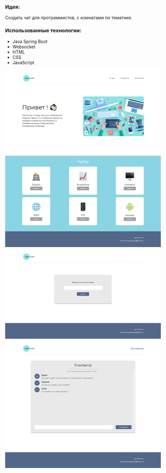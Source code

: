 ### Идея: 

Создать чат для программистов, с комнатами по тематике.
 
### Использованные технологии:

* Java Spring Boot
* Websocket
* HTML
* CSS
* JavaScript

<img src="https://github.com/VinogradovaD/hello-world-chat/blob/main/screenshots/main.png" wight="200">

<img src="https://github.com/VinogradovaD/hello-world-chat/blob/main/screenshots/login.png" wight="200">

<img src="https://github.com/VinogradovaD/hello-world-chat/blob/main/screenshots/chat.png" wight="200">
